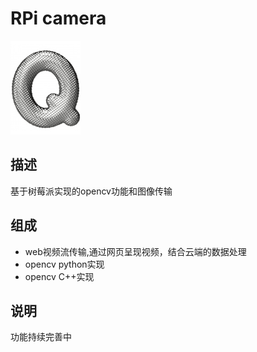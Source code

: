 ﻿# RPi camera

[![sites](docs/Q.png)](http://qitas.cn)

## 描述

基于树莓派实现的opencv功能和图像传输

## 组成

- web视频流传输,通过网页呈现视频，结合云端的数据处理
- opencv python实现
- opencv C++实现

## 说明

功能持续完善中

